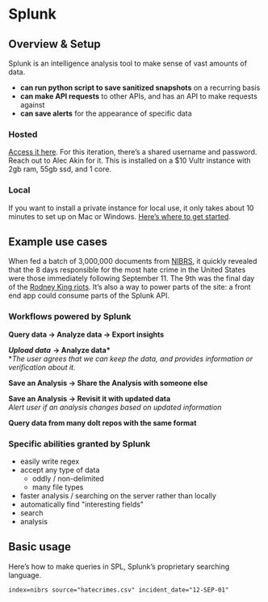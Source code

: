 # Splunk

## Overview & Setup

Splunk is an intelligence analysis tool to make sense of vast amounts of data.

* **can run python script to save sanitized snapshots** on a recurring basis
* **can make API requests** to other APIs, and has an API to make requests against
* **can save alerts** for the appearance of specific data

### **Hosted**

[Access it here](http://144.202.93.42:8000/en-US/app/launcher/home). For this iteration, there’s a shared username and password. Reach out to Alec Akin for it. This is installed on a $10 Vultr instance with 2gb ram, 55gb ssd, and 1 core.

### **Local**

If you want to install a private instance for local use, it only takes about 10 minutes to set up on Mac or Windows. [Here’s where to get started](https://www.splunk.com/en_us/download/splunk-enterprise.html?utm_campaign=google_amer_en_search_brand&utm_source=google&utm_medium=cpc&utm_content=Splunk_Enterprise_Demo&utm_term=splunk&_bk=splunk&_bt=432128662491&_bm=p&_bn=g&_bg=76270518373&device=c&gclid=Cj0KCQiAh4j-BRCsARIsAGeV12AkmyhGC7IiT6h1pQWlxvUPd3TshA5EDTDFpZ1gAyFvtp67yfMPvc0aAhloEALw_wcB).

## Example use cases

When fed a batch of 3,000,000 documents from [NIBRS](https://pdap.atlassian.net/wiki/spaces/~165665269/pages/49611252/Data+sources), it quickly revealed that the 8 days responsible for the most hate crime in the United States were those immediately following September 11. The 9th was the final day of the [Rodney King riots](https://en.wikipedia.org/wiki/1992_Los_Angeles_riots#Day_4_%E2%80%93_Saturday,_May_2). It’s also a way to power parts of the site: a front end app could consume parts of the Splunk API.

### Workflows powered by Splunk

**Query data → Analyze data → Export insights**

_**Upload data**_ **→ Analyze data\***  
\*_The user agrees that we can keep the data, and provides information or verification about it._

**Save an Analysis → Share the Analysis with someone else**

**Save an Analysis → Revisit it with updated data**  
_Alert user if an analysis changes based on updated information_

**Query data from many dolt repos with the same format**

### Specific abilities granted by Splunk

* easily write regex
* accept any type of data
  * oddly / non-delimited
  * many file types
* faster analysis / searching on the server rather than locally
* automatically find "interesting fields"
* search
* analysis

## Basic usage

Here’s how to make queries in SPL, Splunk’s proprietary searching language. 

```text
index=nibrs source="hatecrimes.csv" incident_date="12-SEP-01"
```

